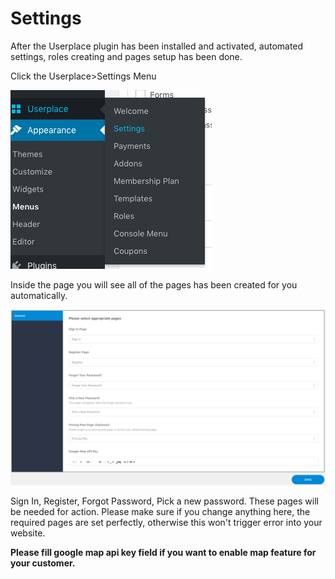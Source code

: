 # Settings

After the Userplace plugin has been installed and activated,  automated settings, roles creating and pages setup has been done.

Click the Userplace&gt;Settings Menu

![](/assets/userplace-settings.png)

Inside the page you will see all of the pages has been created for you automatically.

![](/assets/genralsettings.png)

Sign In, Register, Forgot Password, Pick a new password. These pages will be needed for action. Please make sure if you change anything here, the required pages are set perfectly, otherwise this won't trigger error into your website.

**Please fill google map api key field if you want to enable map feature for your customer.**

